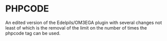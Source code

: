 PHPCODE
=======

An edited version of the Edelpils/OM3EGA plugin with several changes not least of which is the removal of the limit on the number of times the phpcode tag can be used.